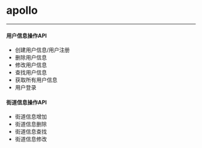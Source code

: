 # apollo
----------
#### 用户信息操作API

- 创建用户信息/用户注册
- 删除用户信息
- 修改用户信息
- 查找用户信息
- 获取所有用户信息
- 用户登录

#### 街道信息操作API

- 街道信息增加
- 街道信息删除
- 街道信息查找
- 街道信息修改
